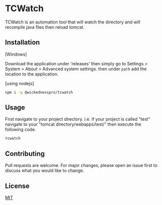 # TCWatch

TCWatch is an automation tool that will watch the directory and will recompile java files then reload tomcat.

## Installation
[Windows]

Download the application under 'releases' then simply go to Settings > System > About > Advanced system settings. then under `path` add the location to the application.

[using nodejs]

```bash
npm i -g @wickednesspro/tcwatch
```

## Usage
First navigate to your project directory. i.e. if your project is called "test" navigate to your "tomcat directory/webapps/test/" then execute the following code.
```bash
tcwatch
```

## Contributing

Pull requests are welcome. For major changes, please open an issue first
to discuss what you would like to change.

## License

[MIT](https://choosealicense.com/licenses/mit/)
